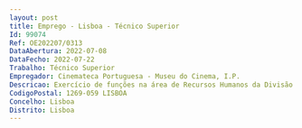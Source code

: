 ```yaml
--- 
layout: post
title: Emprego - Lisboa - Técnico Superior
Id: 99074
Ref: OE202207/0313
DataAbertura: 2022-07-08
DataFecho: 2022-07-22
Trabalho: Técnico Superior
Empregador: Cinemateca Portuguesa - Museu do Cinema, I.P.
Descricao: Exercício de funções na área de Recursos Humanos da Divisão de Gestão, cujas atribuições são Promoção dos atos de gestão relativos ao recrutamento e à carreira do pessoal daCinemateca, de acordo com as necessidades definidas no mapa de pessoal anual, incluindo ainstrução dos procedimentos concursais e processos de mobilidade. Promoção da garantia documprimento das obrigações legais referentes ao SIADAP. Processamento dos vencimentos,registo das férias, faltas e licenças. Organização e atualização permanente dos processosindividuais. Elaboração do balanço social e dos documentos de reporte de recursos humanos.Elaboração do plano de formação e promoção da sua execução.
CodigoPostal: 1269-059 LISBOA
Concelho: Lisboa
Distrito: Lisboa
--- 
```

